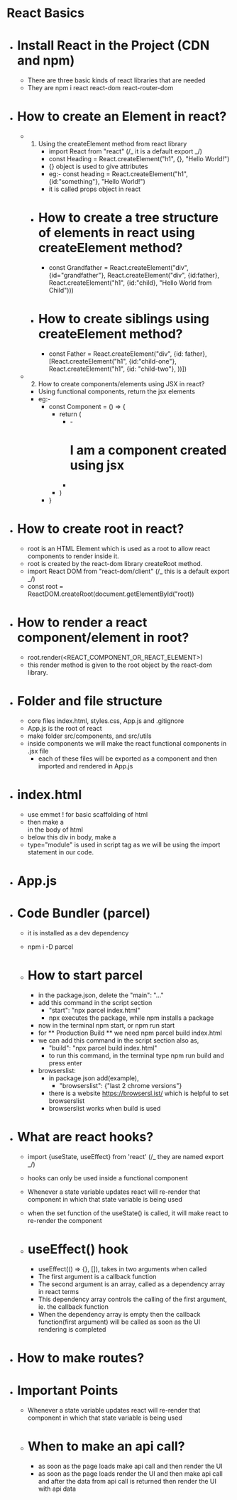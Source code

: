 # React Basics

- # Install React in the Project (CDN and npm)

  - There are three basic kinds of react libraries that are needed
  - They are npm i react react-dom react-router-dom

- # How to create an Element in react?

  - 1. Using the createElement method from react library
       - import React from "react" (/_ it is a default export _/)
       - const Heading = React.createElement("h1", {}, "Hello World!")
       - {} object is used to give attributes
       - eg:- const heading = React.createElement("h1", {id:"something"}, "Hello World!")
       - it is called props object in react

    - # How to create a tree structure of elements in react using createElement method?

      - const Grandfather = React.createElement("div", {id="grandfather"}, React.createElement("div", {id:father}, React.createElement("h1", {id:"child}, "Hello World from Child")))

    - # How to create siblings using createElement method?
      - const Father = React.createElement("div", {id: father}, [React.createElement("h1", {id:"child-one"}, React.createElement("h1", {id: "child-two"}, ))])

  - 2. How to create components/elements using JSX in react?
    - Using functional components, return the jsx elements
    - eg:-
      - const Component = () => {
        - return (
          - <div>
            - <h1> I am a component created using jsx </h1>
          - </div>
        - )
      - }

- # How to create root in react?

  - root is an HTML Element which is used as a root to allow react components to render inside it.
  - root is created by the react-dom library createRoot method.
  - import React DOM from "react-dom/client" (/_ this is a default export _/)
  - const root = ReactDOM.createRoot(document.getElementById("root))

- # How to render a react component/element in root?

  - root.render(<REACT_COMPONENT_OR_REACT_ELEMENT>)
  - this render method is given to the root object by the react-dom library.

- # Folder and file structure

  - core files index.html, styles.css, App.js and .gitignore
  - App.js is the root of react
  - make folder src/components, and src/utils
  - inside components we will make the react functional components in .jsx file
    - each of these files will be exported as a component and then imported and rendered in App.js

- # index.html

  - use emmet ! for basic scaffolding of html
  - then make a <div id="root"></div> in the body of html
  - below this div in body, make a <script src="./App.js" type="module"></script>
  - type="module" is used in script tag as we will be using the import statement in our code.

- # App.js

- # Code Bundler (parcel)

  - it is installed as a dev dependency
  - npm i -D parcel

  - # How to start parcel
    - in the package.json, delete the "main": "..."
    - add this command in the script section
      - "start": "npx parcel index.html"
      - npx executes the package, while npm installs a package
    - now in the terminal npm start, or npm run start
    - for ** Production Build ** we need npm parcel build index.html
    - we can add this command in the script section also as,
      - "build": "npx parcel build index.html"
      - to run this command, in the terminal type npm run build and press enter
    - browserslist:
      - in package.json add(example),
        - "browserslist": {"last 2 chrome versions"}
      - there is a website https://browsersl.ist/ which is helpful to set browserslist
      - browserslist works when build is used

- # What are react hooks?

  - import {useState, useEffect} from 'react' (/_ they are named export _/)
  - hooks can only be used inside a functional component
  - Whenever a state variable updates react will re-render that component in which that state variable is being used
  - when the set function of the useState() is called, it will make react to re-render the component

  - # useEffect() hook
    - useEffect(() => {}, []), takes in two arguments when called
    - The first argument is a callback function
    - The second argument is an array, called as a dependency array in react terms
    - This dependency array controls the calling of the first argument, ie. the callback function
    - When the dependency array is empty then the callback function(first argument) will be called as soon as the UI rendering is completed

- # How to make routes?

- # Important Points
  - Whenever a state variable updates react will re-render that component in which that state variable is being used
  - # When to make an api call?
    - as soon as the page loads make api call and then render the UI
    - as soon as the page loads render the UI and then make api call and after the data from api call is returned then render the UI with api data

